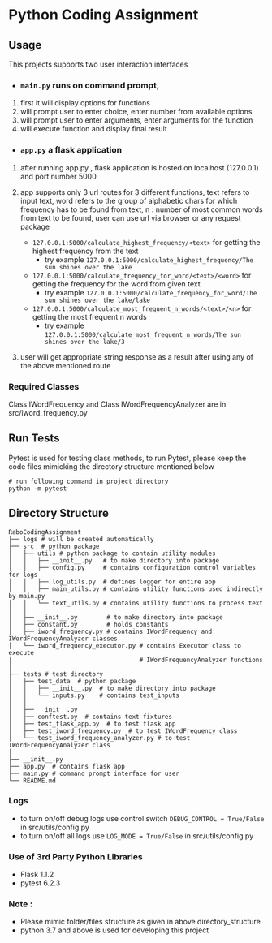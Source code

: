 # Python Coding Assignment

## Usage

This projects supports two user interaction interfaces 
- ### ```main.py``` runs on command prompt, 
1. first it will display options for functions
2. will prompt user to enter choice, enter number from available options
3. will prompt user to enter arguments, enter arguments for the function
4. will execute function and display final result

- ### ```app.py``` a flask application 
1. after running app.py , flask application is hosted on localhost (127.0.0.1) and port number 5000
2. app supports only 3 url routes for 3 different functions, text refers to input text, 
   word refers to the group of alphabetic chars for which frequency has to be found from text, 
   n : number of most common words from text to be found, user can use url via browser or any 
   request package
    * ```127.0.0.1:5000/calculate_highest_frequency/<text>``` for getting the highest frequency from the text
      - try example ```127.0.0.1:5000/calculate_highest_frequency/The sun shines over the lake```
    * ```127.0.0.1:5000/calculate_frequency_for_word/<text>/<word>``` for getting the frequency for the word from given text
      - try example ```127.0.0.1:5000/calculate_frequency_for_word/The sun shines over the lake/lake```
    * ```127.0.0.1:5000/calculate_most_frequent_n_words/<text>/<n>``` for getting the most frequent n words
      - try example ```127.0.0.1:5000/calculate_most_frequent_n_words/The sun shines over the lake/3```
   
3. user will get appropriate string response as a result after using any of the above mentioned route

### Required Classes
Class IWordFrequency and Class IWordFrequencyAnalyzer are in src/iword_frequency.py

## Run Tests
Pytest is used for testing class methods, to run Pytest, please keep the code files mimicking the directory structure
mentioned below
```
# run following command in project directory 
python -m pytest 
```

## Directory Structure
```
RaboCodingAssignment
├── logs # will be created automatically 
├── src  # python package
│   ├── utils # python package to contain utility modules
│   │   ├── __init__.py   # to make directory into package
│   │   ├── config.py     # contains configuration control variables for logs
│   │   ├── log_utils.py  # defines logger for entire app
│   │   ├── main_utils.py # contains utility functions used indirectly by main.py
│   │   └── text_utils.py # contains utility functions to process text
│   │
│   ├── __init__.py        # to make directory into package
│   ├── constant.py        # holds constants
│   ├── iword_frequency.py # contains IWordFrequency and IWordFrequencyAnalyzer classes
│   └── iword_frequency_executor.py # contains Executor class to execute 
│                                   # IWordFrequencyAnalyzer functions
│    
├── tests # test directory 
│   ├── test_data  # python package
│   │   ├── __init__.py  # to make directory into package
│   │   └── inputs.py    # contains test_inputs
│   │  
│   ├── __init__.py
│   ├── conftest.py  # contains text fixtures   
│   ├── test_flask_app.py  # to test flask app
│   ├── test_iword_frequency.py  # to test IWordFrequency class
│   └── test_iword_frequency_analyzer.py # to test IWordFrequencyAnalyzer class
│
├── __init__.py 
├── app.py  # contains flask app
├── main.py # command prompt interface for user
└── README.md
```

### Logs 
- to turn on/off debug logs use control switch ```DEBUG_CONTROL = True/False ``` in src/utils/config.py 
- to turn on/off all logs use ```LOG_MODE = True/False``` in src/utils/config.py

### Use of 3rd Party Python Libraries 
- Flask 1.1.2
- pytest 6.2.3

### Note :
- Please mimic folder/files structure as given in above directory_structure
- python 3.7 and above is used for developing this project